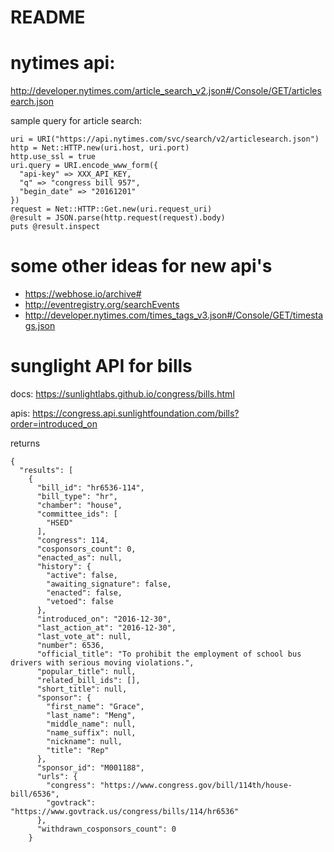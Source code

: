 # README

# nytimes api:

http://developer.nytimes.com/article_search_v2.json#/Console/GET/articlesearch.json

sample query for article search:

```
uri = URI("https://api.nytimes.com/svc/search/v2/articlesearch.json")
http = Net::HTTP.new(uri.host, uri.port)
http.use_ssl = true
uri.query = URI.encode_www_form({
  "api-key" => XXX_API_KEY,
  "q" => "congress bill 957",
  "begin_date" => "20161201"
})
request = Net::HTTP::Get.new(uri.request_uri)
@result = JSON.parse(http.request(request).body)
puts @result.inspect
```

# some other ideas for new api's
* https://webhose.io/archive#
* http://eventregistry.org/searchEvents
* http://developer.nytimes.com/times_tags_v3.json#/Console/GET/timestags.json

# sunglight API for bills

docs: https://sunlightlabs.github.io/congress/bills.html

apis: https://congress.api.sunlightfoundation.com/bills?order=introduced_on

returns

```
{
  "results": [
    {
      "bill_id": "hr6536-114",
      "bill_type": "hr",
      "chamber": "house",
      "committee_ids": [
        "HSED"
      ],
      "congress": 114,
      "cosponsors_count": 0,
      "enacted_as": null,
      "history": {
        "active": false,
        "awaiting_signature": false,
        "enacted": false,
        "vetoed": false
      },
      "introduced_on": "2016-12-30",
      "last_action_at": "2016-12-30",
      "last_vote_at": null,
      "number": 6536,
      "official_title": "To prohibit the employment of school bus drivers with serious moving violations.",
      "popular_title": null,
      "related_bill_ids": [],
      "short_title": null,
      "sponsor": {
        "first_name": "Grace",
        "last_name": "Meng",
        "middle_name": null,
        "name_suffix": null,
        "nickname": null,
        "title": "Rep"
      },
      "sponsor_id": "M001188",
      "urls": {
        "congress": "https://www.congress.gov/bill/114th/house-bill/6536",
        "govtrack": "https://www.govtrack.us/congress/bills/114/hr6536"
      },
      "withdrawn_cosponsors_count": 0
    }
